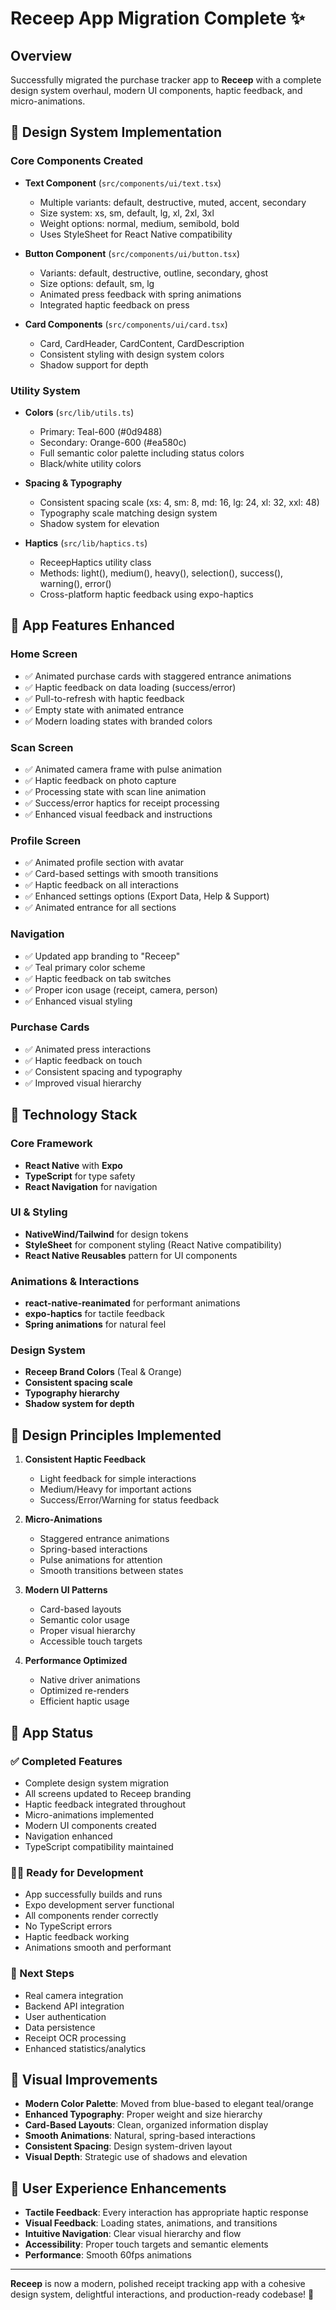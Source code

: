 # Receep App Migration Complete ✨

## Overview
Successfully migrated the purchase tracker app to **Receep** with a complete design system overhaul, modern UI components, haptic feedback, and micro-animations.

## 🎨 Design System Implementation

### Core Components Created
- **Text Component** (`src/components/ui/text.tsx`)
  - Multiple variants: default, destructive, muted, accent, secondary
  - Size system: xs, sm, default, lg, xl, 2xl, 3xl
  - Weight options: normal, medium, semibold, bold
  - Uses StyleSheet for React Native compatibility

- **Button Component** (`src/components/ui/button.tsx`)
  - Variants: default, destructive, outline, secondary, ghost
  - Size options: default, sm, lg
  - Animated press feedback with spring animations
  - Integrated haptic feedback on press

- **Card Components** (`src/components/ui/card.tsx`)
  - Card, CardHeader, CardContent, CardDescription
  - Consistent styling with design system colors
  - Shadow support for depth

### Utility System
- **Colors** (`src/lib/utils.ts`)
  - Primary: Teal-600 (#0d9488)
  - Secondary: Orange-600 (#ea580c)
  - Full semantic color palette including status colors
  - Black/white utility colors

- **Spacing & Typography**
  - Consistent spacing scale (xs: 4, sm: 8, md: 16, lg: 24, xl: 32, xxl: 48)
  - Typography scale matching design system
  - Shadow system for elevation

- **Haptics** (`src/lib/haptics.ts`)
  - ReceepHaptics utility class
  - Methods: light(), medium(), heavy(), selection(), success(), warning(), error()
  - Cross-platform haptic feedback using expo-haptics

## 🚀 App Features Enhanced

### Home Screen
- ✅ Animated purchase cards with staggered entrance animations
- ✅ Haptic feedback on data loading (success/error)
- ✅ Pull-to-refresh with haptic feedback
- ✅ Empty state with animated entrance
- ✅ Modern loading states with branded colors

### Scan Screen  
- ✅ Animated camera frame with pulse animation
- ✅ Haptic feedback on photo capture
- ✅ Processing state with scan line animation
- ✅ Success/error haptics for receipt processing
- ✅ Enhanced visual feedback and instructions

### Profile Screen
- ✅ Animated profile section with avatar
- ✅ Card-based settings with smooth transitions
- ✅ Haptic feedback on all interactions
- ✅ Enhanced settings options (Export Data, Help & Support)
- ✅ Animated entrance for all sections

### Navigation
- ✅ Updated app branding to "Receep"
- ✅ Teal primary color scheme
- ✅ Haptic feedback on tab switches
- ✅ Proper icon usage (receipt, camera, person)
- ✅ Enhanced visual styling

### Purchase Cards
- ✅ Animated press interactions
- ✅ Haptic feedback on touch
- ✅ Consistent spacing and typography
- ✅ Improved visual hierarchy

## 📱 Technology Stack

### Core Framework
- **React Native** with **Expo**
- **TypeScript** for type safety
- **React Navigation** for navigation

### UI & Styling
- **NativeWind/Tailwind** for design tokens
- **StyleSheet** for component styling (React Native compatibility)
- **React Native Reusables** pattern for UI components

### Animations & Interactions
- **react-native-reanimated** for performant animations
- **expo-haptics** for tactile feedback
- **Spring animations** for natural feel

### Design System
- **Receep Brand Colors** (Teal & Orange)
- **Consistent spacing scale**
- **Typography hierarchy**
- **Shadow system for depth**

## 🎯 Design Principles Implemented

1. **Consistent Haptic Feedback**
   - Light feedback for simple interactions
   - Medium/Heavy for important actions
   - Success/Error/Warning for status feedback

2. **Micro-Animations**
   - Staggered entrance animations
   - Spring-based interactions
   - Pulse animations for attention
   - Smooth transitions between states

3. **Modern UI Patterns**
   - Card-based layouts
   - Semantic color usage
   - Proper visual hierarchy
   - Accessible touch targets

4. **Performance Optimized**
   - Native driver animations
   - Optimized re-renders
   - Efficient haptic usage

## 🚀 App Status

### ✅ Completed Features
- Complete design system migration
- All screens updated to Receep branding
- Haptic feedback integrated throughout
- Micro-animations implemented
- Modern UI components created
- Navigation enhanced
- TypeScript compatibility maintained

### 🏃‍♂️ Ready for Development
- App successfully builds and runs
- Expo development server functional
- All components render correctly
- No TypeScript errors
- Haptic feedback working
- Animations smooth and performant

### 📱 Next Steps
- Real camera integration
- Backend API integration  
- User authentication
- Data persistence
- Receipt OCR processing
- Enhanced statistics/analytics

## 🎨 Visual Improvements

- **Modern Color Palette**: Moved from blue-based to elegant teal/orange
- **Enhanced Typography**: Proper weight and size hierarchy
- **Card-Based Layouts**: Clean, organized information display
- **Smooth Animations**: Natural, spring-based interactions
- **Consistent Spacing**: Design system-driven layout
- **Visual Depth**: Strategic use of shadows and elevation

## 💫 User Experience Enhancements

- **Tactile Feedback**: Every interaction has appropriate haptic response
- **Visual Feedback**: Loading states, animations, and transitions
- **Intuitive Navigation**: Clear visual hierarchy and flow
- **Accessibility**: Proper touch targets and semantic elements
- **Performance**: Smooth 60fps animations

---

**Receep** is now a modern, polished receipt tracking app with a cohesive design system, delightful interactions, and production-ready codebase! 🎉
